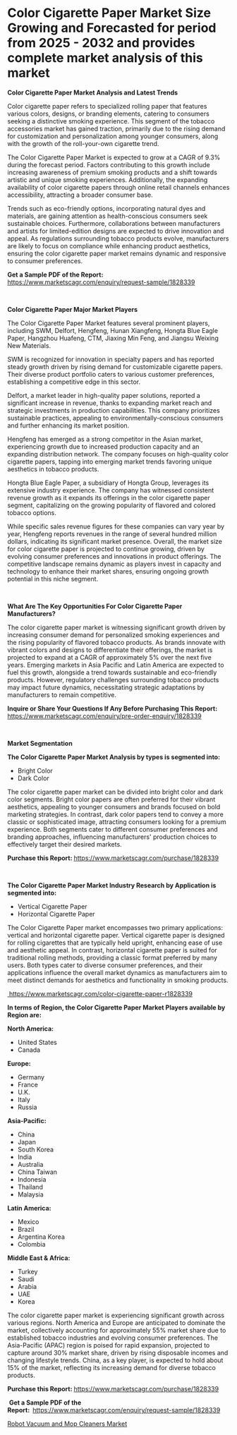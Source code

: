 <p><h1>Color Cigarette Paper Market Size Growing and Forecasted for period from 2025 - 2032 and provides complete market analysis of this market</h1></p><p><strong>Color Cigarette Paper Market Analysis and Latest Trends</strong></p>
<p><p>Color cigarette paper refers to specialized rolling paper that features various colors, designs, or branding elements, catering to consumers seeking a distinctive smoking experience. This segment of the tobacco accessories market has gained traction, primarily due to the rising demand for customization and personalization among younger consumers, along with the growth of the roll-your-own cigarette trend. </p><p>The Color Cigarette Paper Market is expected to grow at a CAGR of 9.3% during the forecast period. Factors contributing to this growth include increasing awareness of premium smoking products and a shift towards artistic and unique smoking experiences. Additionally, the expanding availability of color cigarette papers through online retail channels enhances accessibility, attracting a broader consumer base. </p><p>Trends such as eco-friendly options, incorporating natural dyes and materials, are gaining attention as health-conscious consumers seek sustainable choices. Furthermore, collaborations between manufacturers and artists for limited-edition designs are expected to drive innovation and appeal. As regulations surrounding tobacco products evolve, manufacturers are likely to focus on compliance while enhancing product aesthetics, ensuring the color cigarette paper market remains dynamic and responsive to consumer preferences.</p></p>
<p><strong>Get a Sample PDF of the Report:&nbsp;</strong> <a href="https://www.marketscagr.com/enquiry/request-sample/1828339?utm_campaign=1905&utm_medium=2&utm_source=Github&utm_content=ia&utm_term=05042025&utm_id=color-cigarette-paper">https://www.marketscagr.com/enquiry/request-sample/1828339</a></p>
<p>&nbsp;</p>
<p><strong>Color Cigarette Paper Major Market Players</strong></p>
<p><p>The Color Cigarette Paper Market features several prominent players, including SWM, Delfort, Hengfeng, Hunan Xiangfeng, Hongta Blue Eagle Paper, Hangzhou Huafeng, CTM, Jiaxing Min Feng, and Jiangsu Weixing New Materials. </p><p>SWM is recognized for innovation in specialty papers and has reported steady growth driven by rising demand for customizable cigarette papers. Their diverse product portfolio caters to various customer preferences, establishing a competitive edge in this sector. </p><p>Delfort, a market leader in high-quality paper solutions, reported a significant increase in revenue, thanks to expanding market reach and strategic investments in production capabilities. This company prioritizes sustainable practices, appealing to environmentally-conscious consumers and further enhancing its market position.</p><p>Hengfeng has emerged as a strong competitor in the Asian market, experiencing growth due to increased production capacity and an expanding distribution network. The company focuses on high-quality color cigarette papers, tapping into emerging market trends favoring unique aesthetics in tobacco products.</p><p>Hongta Blue Eagle Paper, a subsidiary of Hongta Group, leverages its extensive industry experience. The company has witnessed consistent revenue growth as it expands its offerings in the color cigarette paper segment, capitalizing on the growing popularity of flavored and colored tobacco options.</p><p>While specific sales revenue figures for these companies can vary year by year, Hengfeng reports revenues in the range of several hundred million dollars, indicating its significant market presence. Overall, the market size for color cigarette paper is projected to continue growing, driven by evolving consumer preferences and innovations in product offerings. The competitive landscape remains dynamic as players invest in capacity and technology to enhance their market shares, ensuring ongoing growth potential in this niche segment.</p></p>
<p>&nbsp;</p>
<p><strong>What Are The Key Opportunities For Color Cigarette Paper Manufacturers?</strong></p>
<p><p>The color cigarette paper market is witnessing significant growth driven by increasing consumer demand for personalized smoking experiences and the rising popularity of flavored tobacco products. As brands innovate with vibrant colors and designs to differentiate their offerings, the market is projected to expand at a CAGR of approximately 5% over the next five years. Emerging markets in Asia Pacific and Latin America are expected to fuel this growth, alongside a trend towards sustainable and eco-friendly products. However, regulatory challenges surrounding tobacco products may impact future dynamics, necessitating strategic adaptations by manufacturers to remain competitive.</p></p>
<p><strong>Inquire or Share Your Questions If Any Before Purchasing This Report:</strong> <a href="https://www.marketscagr.com/enquiry/pre-order-enquiry/1828339?utm_campaign=1905&utm_medium=2&utm_source=Github&utm_content=ia&utm_term=05042025&utm_id=color-cigarette-paper">https://www.marketscagr.com/enquiry/pre-order-enquiry/1828339</a></p>
<p>&nbsp;</p>
<p><strong>Market Segmentation</strong></p>
<p><strong>The Color Cigarette Paper Market Analysis by types is segmented into:</strong></p>
<p><ul><li>Bright Color</li><li>Dark Color</li></ul></p>
<p><p>The color cigarette paper market can be divided into bright color and dark color segments. Bright color papers are often preferred for their vibrant aesthetics, appealing to younger consumers and brands focused on bold marketing strategies. In contrast, dark color papers tend to convey a more classic or sophisticated image, attracting consumers looking for a premium experience. Both segments cater to different consumer preferences and branding approaches, influencing manufacturers' production choices to effectively target their desired markets.</p></p>
<p><strong>Purchase this Report:&nbsp;</strong><a href="https://www.marketscagr.com/purchase/1828339?utm_campaign=1905&utm_medium=2&utm_source=Github&utm_content=ia&utm_term=05042025&utm_id=color-cigarette-paper">https://www.marketscagr.com/purchase/1828339</a></p>
<p>&nbsp;</p>
<p><strong>The Color Cigarette Paper Market Industry Research by Application is segmented into:</strong></p>
<p><ul><li>Vertical Cigarette Paper</li><li>Horizontal Cigarette Paper</li></ul></p>
<p><p>The Color Cigarette Paper market encompasses two primary applications: vertical and horizontal cigarette paper. Vertical cigarette paper is designed for rolling cigarettes that are typically held upright, enhancing ease of use and aesthetic appeal. In contrast, horizontal cigarette paper is suited for traditional rolling methods, providing a classic format preferred by many users. Both types cater to diverse consumer preferences, and their applications influence the overall market dynamics as manufacturers aim to meet distinct demands for aesthetics and functionality in smoking products.</p></p>
<p><a href="https://www.marketscagr.com/color-cigarette-paper-r1828339?utm_campaign=1905&utm_medium=2&utm_source=Github&utm_content=ia&utm_term=05042025&utm_id=color-cigarette-paper">&nbsp;https://www.marketscagr.com/color-cigarette-paper-r1828339</a></p>
<p><strong>In terms of Region, the Color Cigarette Paper Market Players available by Region are:</strong></p>
<p>
    <p> <strong> North America: </strong>
        <ul>
            <li>United States</li>
            <li>Canada</li>
        </ul>
        </p> 
    <p> <strong> Europe: </strong>
        <ul>
            <li>Germany</li>
            <li>France</li>
            <li>U.K.</li>
            <li>Italy</li>
            <li>Russia</li>
        </ul>
        </p> 
    <p> <strong> Asia-Pacific: </strong>
        <ul>
            <li>China</li>
            <li>Japan</li>
            <li>South Korea</li>
            <li>India</li>
            <li>Australia</li>
            <li>China Taiwan</li>
            <li>Indonesia</li>
            <li>Thailand</li>
            <li>Malaysia</li>
        </ul>
        </p> 
    <p> <strong> Latin America: </strong>
        <ul>
            <li>Mexico</li>
            <li>Brazil</li>
            <li>Argentina Korea</li>
            <li>Colombia</li>
        </ul>
        </p> 
    <p> <strong> Middle East & Africa: </strong>
        <ul>
            <li>Turkey</li>
            <li>Saudi</li>
            <li>Arabia</li>
            <li>UAE</li>
            <li>Korea</li>
        </ul>
    </p>
    </p>
<p><p>The color cigarette paper market is experiencing significant growth across various regions. North America and Europe are anticipated to dominate the market, collectively accounting for approximately 55% market share due to established tobacco industries and evolving consumer preferences. The Asia-Pacific (APAC) region is poised for rapid expansion, projected to capture around 30% market share, driven by rising disposable incomes and changing lifestyle trends. China, as a key player, is expected to hold about 15% of the market, reflecting its increasing demand for diverse tobacco products.</p></p>
<p><strong>Purchase this Report: </strong><a href="https://www.marketscagr.com/purchase/1828339?utm_campaign=1905&utm_medium=2&utm_source=Github&utm_content=ia&utm_term=05042025&utm_id=color-cigarette-paper">https://www.marketscagr.com/purchase/1828339</a></p>
<p>&nbsp;<strong>Get a Sample PDF of the Report:&nbsp;&nbsp;</strong><a href="https://www.marketscagr.com/enquiry/request-sample/1828339?utm_campaign=1905&utm_medium=2&utm_source=Github&utm_content=ia&utm_term=05042025&utm_id=color-cigarette-paper">https://www.marketscagr.com/enquiry/request-sample/1828339</a></p>
<p><strong></strong></p>
<p><p><a href="https://github.com/AshikRahman991/Market-Research-Report-List-2/blob/main/robot-vacuum-and-mop-cleaners-market.md?utm_campaign=1905&utm_medium=2&utm_source=Github&utm_content=ia&utm_term=05042025&utm_id=color-cigarette-paper">Robot Vacuum and Mop Cleaners Market</a></p></p>